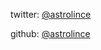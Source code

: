twitter: [@astrolince](https://twitter.com/astrolince)

github: [@astrolince](https://github.com/astrolince)
